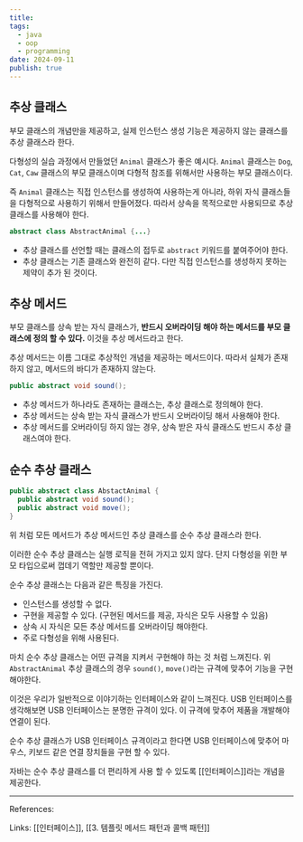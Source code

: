 ```yaml
---
title: 
tags:
  - java
  - oop
  - programming
date: 2024-09-11
publish: true
---
```

## 추상 클래스
부모 클래스의 개념만을 제공하고, 실제 인스턴스 생성 기능은 제공하지 않는 클래스를 추상 클래스라 한다.

다형성의 실습 과정에서 만들었던 `Animal` 클래스가 좋은 예시다.
`Animal` 클래스는 `Dog`, `Cat`, `Caw` 클래스의 부모 클래스이며 다형적 참조를 위해서만 사용하는 부모 클래스이다.

즉 `Animal` 클래스는 직접 인스턴스를 생성하여 사용하는게 아니라, 하위 자식 클래스들을 다형적으로 사용하기 위해서 만들어졌다. 따라서 상속을 목적으로만 사용되므로 추상 클래스를 사용해야 한다.

```java
abstract class AbstractAnimal {...}
```

- 추상 클래스를 선언할 때는 클래스의 접두로 `abstract` 키워드를 붙여주어야 한다.
- 추상 클래스는 기존 클래스와 완전히 같다. 다만 직접 인스턴스를 생성하지 못하는 제약이 추가 된 것이다.
## 추상 메서드
부모 클래스를 상속 받는  자식 클래스가, **반드시 오버라이딩 해야 하는 메서드를 부모 클래스에 정의 할 수 있다.** 이것을 추상 메서드라고 한다.

추상 메서드는 이름 그대로 추상적인 개념을 제공하는 메서드이다. 따라서 실체가 존재하지 않고, 메서드의 바디가 존재하지 않는다.

```java
public abstract void sound();
```

- 추상 메서드가 하나라도 존재하는 클래스는, 추상 클래스로 정의해야 한다.
- 추상 메서드는 상속 받는 자식 클래스가 반드시 오버라이딩 해서 사용해야 한다.
- 추상 메서드를 오버라이딩 하지 않는 경우, 상속 받은 자식 클래스도 반드시 추상 클래스여야 한다.

## 순수 추상 클래스
```java
public abstract class AbstactAnimal {  
  public abstract void sound();  
  public abstract void move();
}
```
위 처럼 모든 메서드가 추상 메서드인 추상 클래스를 순수 추상 클래스라 한다.

이러한 순수 추상 클래스는 실행 로직을 전혀 가지고 있지 않다. 단지 다형성을 위한 부모 타입으로써 껍데기 역할만 제공할 뿐이다.

순수 추상 클래스는 다음과 같은 특징을 가진다.
- 인스턴스를 생성할 수 없다.
- 구현을 제공할 수 있다. (구현된 메서드를 제공, 자식은 모두 사용할 수 있음)
- 상속 시 자식은 모든 추상 메서드를 오버라이딩 해야한다.
- 주로 다형성을 위해 사용된다.

마치 순수 추상 클래스는 어떤 규격을 지켜서 구현해야 하는 것 처럼 느껴진다. 위 `AbstractAnimal` 추상 클래스의 경우 `sound()`, `move()`라는 규격에 맞추어 기능을 구현 해야한다.

이것은 우리가 일반적으로 이야기하는 인터페이스와 같이 느껴진다. USB 인터페이스를 생각해보면 USB 인터페이스는 분명한 규격이 있다. 이 규격에 맞추어 제품을 개발해야 연결이 된다.

순수 추상 클래스가 USB 인터페이스 규격이라고 한다면 USB 인터페이스에 맞추어 마우스, 키보드 같은 연결 장치들을 구현 할 수 있다.

자바는 순수 추상 클래스를 더 편리하게 사용 할 수 있도록 [[인터페이스]]라는 개념을 제공한다.

---
References: 

Links: [[인터페이스]], [[3. 템플릿 메서드 패턴과 콜백 패턴]]
